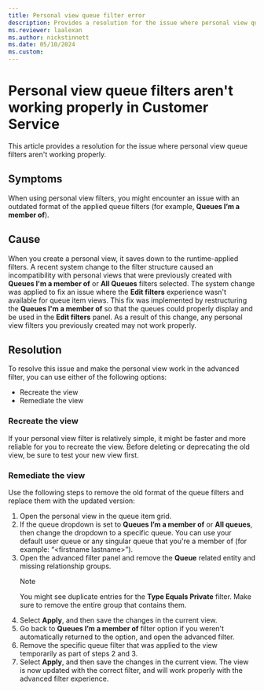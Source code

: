 ```yaml
---
title: Personal view queue filter error
description: Provides a resolution for the issue where personal view queue filters aren't working in Customer Service.
ms.reviewer: laalexan
ms.author: nickstinnett
ms.date: 05/10/2024
ms.custom:
---
```


# Personal view queue filters aren't working properly in Customer Service

This article provides a resolution for the issue where personal view queue filters aren't working properly.

## Symptoms

When using personal view filters, you might encounter an issue with an outdated format of the applied queue filters (for example, **Queues I’m a member of**). 

## Cause

When you create a personal view, it saves down to the runtime-applied filters. A recent system change to the filter structure caused an incompatibility with personal views that were previously created with **Queues I'm a member of** or **All Queues** filters selected. The system change was applied to fix an issue where the **Edit filters** experience wasn't available for queue item views. This fix was implemented by restructuring the **Queues I'm a member of** so that the queues could properly display and be used in the **Edit filters** panel. As a result of this change, any personal view filters you previously created may not work properly.

## Resolution

To resolve this issue and make the personal view work in the advanced filter, you can use either of the following options:
- Recreate the view
- Remediate the view

### Recreate the view

If your personal view filter is relatively simple, it might be faster and more reliable for you to recreate the view. Before deleting or deprecating the old view, be sure to test your new view first.

### Remediate the view
Use the following steps to remove the old format of the queue filters and replace them with the updated version: 

1. Open the personal view in the queue item grid.
1. If the queue dropdown is set to **Queues I’m a member of** or **All queues**, then change the dropdown to a specific queue. You can use your default user queue or any singular queue that you're a member of (for example: “&lt;firstname lastname&gt;”). 
1. Open the advanced filter panel and remove the **Queue** related entity and missing relationship groups.
   > [!Note]
   > You might see duplicate entries for the **Type Equals Private** filter. Make sure to remove the entire group that contains them.
1. Select **Apply**, and then save the changes in the current view.
1. Go back to **Queues I’m a member of** filter option if you weren't automatically returned to the option, and open the advanced filter.
1. Remove the specific queue filter that was applied to the view temporarily as part of steps 2 and 3.
1. Select **Apply**, and then save the changes in the current view. The view is now updated with the correct filter, and will work properly with the advanced filter experience.
